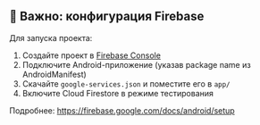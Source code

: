 ## 🔐 Важно: конфигурация Firebase

Для запуска проекта:

1. Создайте проект в [Firebase Console](https://console.firebase.google.com)
2. Подключите Android-приложение (указав package name из AndroidManifest)
3. Скачайте `google-services.json` и поместите его в `app/`
4. Включите Cloud Firestore в режиме тестирования

Подробнее: https://firebase.google.com/docs/android/setup
